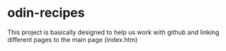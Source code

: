 # odin-recipes

This project is basically designed to help us work with github and linking different pages to the main page (index.htm)
